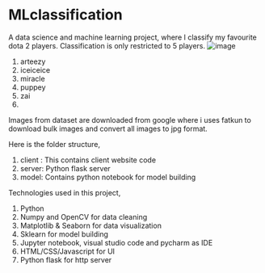 # MLclassification

A data science and machine learning project, where I classify my favourite dota 2 players. Classification is only restricted to 5 players.
![image](https://user-images.githubusercontent.com/83166263/149656337-bc911013-e7e2-41ae-8756-dec56202444d.png)

1.  arteezy
2.  iceiceice
3.  miracle
4.  puppey
5.  zai
6.  
Images from dataset are downloaded from google where i uses fatkun to download bulk images and convert all images to jpg format.

Here is the folder structure,
1.  client : This contains client website code
2.  server: Python flask server
3.  model: Contains python notebook for model building



Technologies used in this project,

1.  Python
2.  Numpy and OpenCV for data cleaning
3.  Matplotlib & Seaborn for data visualization
4.  Sklearn for model building
5.  Jupyter notebook, visual studio code and pycharm as IDE
6.  HTML/CSS/Javascript for UI
7.  Python flask for http server

